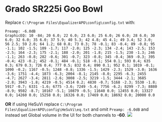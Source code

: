 # Grado SR225i Goo Bowl
Replace `C:\Program Files\EqualizerAPO\config\config.txt` with:
```
Preamp: -6.0dB
GraphicEQ: 10 -84; 20 6.0; 22 6.0; 23 6.0; 25 6.0; 26 6.0; 28 6.0; 30 6.0; 32 6.0; 35 6.0; 37 5.9; 40 5.3; 42 4.8; 45 4.1; 49 3.4; 52 3.0; 56 2.5; 59 2.0; 64 1.2; 68 0.8; 73 0.3; 78 -0.1; 83 -0.4; 89 -0.8; 95 -1.1; 102 -1.5; 109 -1.7; 117 -2.0; 125 -2.3; 134 -2.4; 143 -2.5; 153 -2.5; 164 -2.3; 175 -2.1; 188 -2.0; 201 -1.8; 215 -1.5; 230 -1.3; 246 -1.1; 263 -0.8; 282 -0.6; 301 -0.7; 323 -0.8; 345 -0.4; 369 -0.3; 395 -0.4; 423 -0.2; 452 -0.1; 484 -0.1; 518 -0.1; 554 0.1; 593 0.4; 635 0.3; 679 0.3; 726 0.4; 777 0.5; 832 0.4; 890 0.1; 952 0.1; 1019 -0.1; 1090 -0.2; 1167 -0.5; 1248 -0.8; 1336 -1.5; 1429 -2.3; 1529 -3.0; 1636 -3.6; 1751 -4.4; 1873 -6.3; 2004 -8.1; 2145 -8.0; 2295 -6.3; 2455 -4.7; 2627 -3.4; 2811 -2.6; 3008 -2.5; 3219 -1.5; 3444 -2.1; 3685 -2.8; 3943 -1.8; 4219 -0.5; 4514 0.2; 4830 -0.7; 5168 -2.3; 5530 -1.8; 5917 -0.7; 6331 -1.6; 6775 -3.6; 7249 -5.4; 7756 -6.2; 8299 -7.3; 8880 -8.9; 9502 -8.7; 10167 -5.1; 10879 -0.5; 11640 0.0; 12455 0.0; 13327 0.0; 14260 0.0; 15258 0.0; 16326 0.0; 17469 0.0; 18692 0.0; 20000 0.0
```
**OR** if using HeSuVi replace `C:\Program Files\EqualizerAPO\config\HeSuVi\eq.txt` and omit `Preamp: -6.0dB` and instead set Global volume in the UI for both channels to **-60**.
![](https://raw.githubusercontent.com/jaakkopasanen/AutoEq/master/results/SBAF-Serious/innerfidelity/onear/Grado%20SR225i%20Goo%20Bowl/Grado%20SR225i%20Goo%20Bowl.png)
